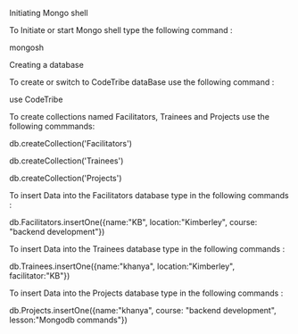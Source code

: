 Initiating Mongo shell

To Initiate or start Mongo shell type the following command :

 mongosh

Creating a database

To create or switch to CodeTribe dataBase use the following command :

use CodeTribe


To create collections named Facilitators, Trainees and Projects  use the following commmands:

 db.createCollection('Facilitators')

 db.createCollection('Trainees')

 db.createCollection('Projects')



 To insert Data into the Facilitators database type in the following commands :

 db.Facilitators.insertOne({name:"KB", location:"Kimberley", course: "backend development"})



  To insert Data into the Trainees database type in the following commands :

db.Trainees.insertOne({name:"khanya", location:"Kimberley", facilitator:"KB"})



  To insert Data into the Projects database type in the following commands :

  db.Projects.insertOne({name:"khanya", course: "backend development", lesson:"Mongodb commands"})